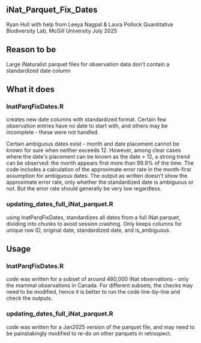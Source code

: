 ## iNat_Parquet_Fix_Dates

Ryan Hull with help from Leeya Nagpal & Laura Pollock Quantitative Biodiversity Lab, McGill University July 2025

## Reason to be

Large iNaturalist parquet files for observation data don't contain a standardized date column

## What it does

### InatParqFixDates.R

creates new date columns with standardized format. Certain few observation entries have no date to start with, and others may be incomplete - these were not handled.

Certain ambiguous dates exist - month and date placement cannot be known for sure when neither exceeds 12. However, among clear cases where the date's placement can be known as the date \> 12, a strong trend can be observed: the month appears first more than 99.9% of the time. The code includes a calculation of the approximate error rate in the month-first assumption for ambiguous dates. The output as written doesn't show the approximate error rate, only whether the standardized date is ambiguous or not. But the error rate should generally be very low regardless.

### updating_dates_full_iNat_parquet.R

using InatParqFixDates, standardizes all dates from a full iNat parquet, dividing into chunks to avoid session crashing. Only keeps columns for unique row ID, original date, standardized date, and is_ambiguous.

## Usage

### InatParqFixDates.R

code was written for a subset of around 480,000 iNat observations - only the mammal observations in Canada. For different subsets, the checks may need to be modified, hence it is better to run the code line-by-line and check the outputs.

### updating_dates_full_iNat_parquet.R

code was written for a Jan2025 version of the parquet file, and may need to be painstakingly modified to re-do on other parquets in retrospect.
